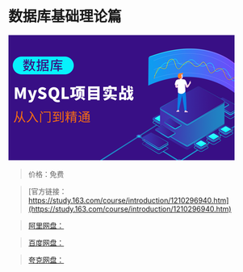 # 数据库基础理论篇

![img](../../../assets/study163/free/c6149087e57f47248613ceae56d77056.png)

> 价格：免费

> [官方链接：https://study.163.com/course/introduction/1210296940.htm](https://study.163.com/course/introduction/1210296940.htm)

> [阿里网盘：]()

> [百度网盘：]()

> [夸克网盘：]()
